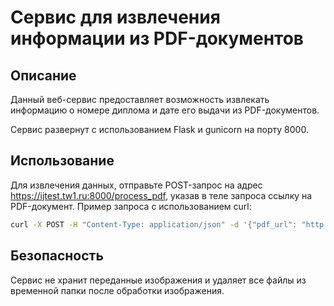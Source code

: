 # Сервис для извлечения информации из PDF-документов

## Описание

Данный веб-сервис предоставляет возможность извлекать информацию о номере диплома и дате его выдачи из PDF-документов. 

Сервис развернут с использованием Flask и gunicorn на порту 8000.

## Использование

Для извлечения данных, отправьте POST-запрос на адрес https://ijtest.tw1.ru:8000/process_pdf, указав в теле запроса ссылку на PDF-документ. Пример запроса с использованием curl:

```bash
curl -X POST -H "Content-Type: application/json" -d '{"pdf_url": "http://sikkensdecor.ru/test_ocr/12.pdf"}' https://ijtest.tw1.ru:8000/process_pdf
```

## Безопасность

Сервис не хранит переданные изображения и удаляет все файлы из временной папки после обработки изображения.

